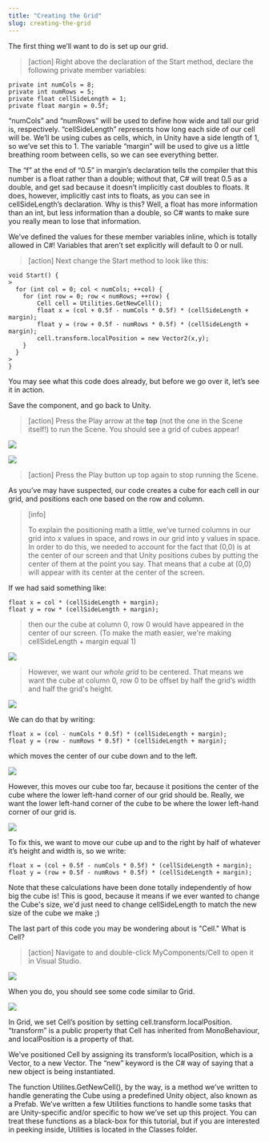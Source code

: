 ```yaml
---
title: "Creating the Grid"
slug: creating-the-grid
---
```


The first thing we’ll want to do is set up our grid.

>[action]
>Right above the declaration of the Start method, declare the following private member variables:
>
```
private int numCols = 8;
private int numRows = 5;
private float cellSideLength = 1;
private float margin = 0.5f;
```

“numCols” and “numRows” will be used to define how wide and tall our grid is, respectively. “cellSideLength” represents how long each side of our cell will be. We’ll be using cubes as cells, which, in Unity have a side length of 1, so we’ve set this to 1. The variable “margin” will be used to give us a little breathing room between cells, so we can see everything better.

The “f” at the end of “0.5” in margin’s declaration tells the compiler that this number is a float rather than a double; without that, C\# will treat 0.5 as a double, and get sad because it doesn’t implicitly cast doubles to floats. It does, however, implicitly cast ints to floats, as you can see in cellSideLength’s declaration. Why is this? Well, a float has more information than an int, but less information than a double, so C\# wants to make sure you really mean to lose that information.

We’ve defined the values for these member variables inline, which is totally allowed in C\#! Variables that aren’t set explicitly will default to 0 or null.

>[action]
>Next change the Start method to look like this:
>
```
void Start() {
>
  for (int col = 0; col < numCols; ++col) {
    for (int row = 0; row < numRows; ++row) {
        Cell cell = Utilities.GetNewCell();
        float x = (col + 0.5f - numCols * 0.5f) * (cellSideLength + margin);
        float y = (row + 0.5f - numRows * 0.5f) * (cellSideLength + margin);
        cell.transform.localPosition = new Vector2(x,y);
    }
  }
>
}
```

You may see what this code does already, but before we go over it, let’s see it in action.

Save the component, and go back to Unity.

>[action]
>Press the Play arrow at the **top** (not the one in the Scene itself!) to run the Scene. You should see a
grid of cubes appear!

![](../media/image27.png)

![](../media/image28.png)

>[action]
>Press the Play button up top again to stop running the Scene.

As you’ve may have suspected, our code creates a cube for each cell in our grid, and positions each one based on the row and column.

>[info]
>
>To explain the positioning math a little, we’ve turned columns in our grid into x values in space, and rows in our grid into y values in space. In order to do this, we needed to account for the fact that (0,0) is at the center of our screen and that Unity positions cubes by putting the center of them at the point you say. That means that a cube at (0,0) will appear with its center at the center of the screen.
>
If we had said something like:
>
```
float x = col * (cellSideLength + margin);
float y = row * (cellSideLength + margin);
```
>
>then our the cube at column 0, row 0 would have appeared in the center of our screen. (To make the math easier, we're making cellSideLength + margin equal 1)
>
![](../media/grid_0.png)
>
>However, we want our *whole grid* to be centered. That means we want the cube at column 0, row 0 to be offset by half the grid’s width and half the grid's height.
>
![](../media/grid_1.png)
>
We can do that by writing:
>
```
float x = (col - numCols * 0.5f) * (cellSideLength + margin);
float y = (row - numRows * 0.5f) * (cellSideLength + margin);
```
>
which moves the center of our cube down and to the left.
>
![](../media/grid_2.png)
>
However, this moves our cube too far, because it positions the center of the cube where the lower left-hand corner of our grid should be. Really, we want the lower left-hand corner of the cube to be where the lower left-hand corner of our grid is.
>
![](../media/grid_3.png)
>
To fix this, we want to move our cube up and to the right by half of whatever it’s height and width is, so we write:
>
```
float x = (col + 0.5f - numCols * 0.5f) * (cellSideLength + margin);
float y = (row + 0.5f - numRows * 0.5f) * (cellSideLength + margin);
```
>
Note that these calculations have been done totally independently of how big the cube is!  This is good, because it means if we ever wanted to change the Cube's size, we'd just need to change cellSideLength to match the new size of the cube we make ;)

The last part of this code you may be wondering about is "Cell." What is Cell?

>[action]
>Navigate to and double-click MyComponents/Cell to open it in Visual Studio.

![](../media/image29.png)

When you do, you should see some code similar to Grid.

![](../media/image04.png)

In Grid, we set Cell’s position by setting cell.transform.localPosition. “transform” is a public property that Cell has inherited from MonoBehaviour, and localPosition is a property of that.

We’ve positioned Cell by assigning its transform’s localPosition, which is a Vector, to a new Vector. The “new” keyword is the C\# way of saying that a new object is being instantiated.

The function Utilites.GetNewCell(), by the way, is a method we’ve written to handle generating the Cube using a predefined Unity object, also known as a Prefab. We’ve written a few Utilities functions to handle some tasks that are Unity-specific and/or specific to how we’ve set up this project. You can treat these functions as a black-box for this tutorial, but if you are interested in peeking inside, Utilities is located in the Classes folder.
